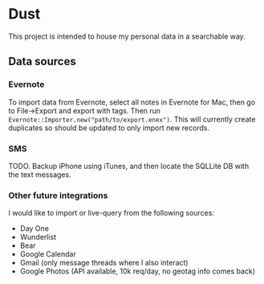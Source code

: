 # Dust

This project is intended to house my personal data in a searchable way.

## Data sources

### Evernote

To import data from Evernote, select all notes in Evernote for Mac, then go to
File->Export and export with tags. Then run
`Evernote::Importer.new("path/to/export.enex")`. This will currently create
duplicates so should be updated to only import new records.

### SMS

TODO. Backup iPhone using iTunes, and then locate the SQLLite DB with the text
messages.

### Other future integrations

I would like to import or live-query from the following sources:

* Day One
* Wunderlist
* Bear
* Google Calendar
* Gmail (only message threads where I also interact)
* Google Photos (API available, 10k req/day, no geotag info comes back)
